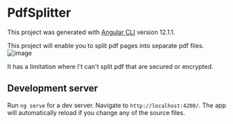 # PdfSplitter

This project was generated with [Angular CLI](https://github.com/angular/angular-cli) version 12.1.1.

This project will enable you to split pdf pages into separate pdf files.
![image](https://github.com/jduero/pdfSplitter/assets/132252847/0e504fd4-e2dd-44da-aaea-99b369040464)

It has a limitation where I't can't split pdf that are secured or encrypted.

## Development server

Run `ng serve` for a dev server. Navigate to `http://localhost:4200/`. The app will automatically reload if you change any of the source files.
